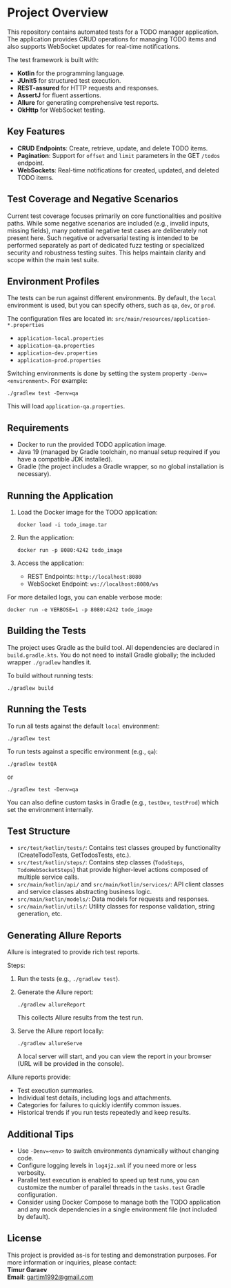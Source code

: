 # Project Overview

This repository contains automated tests for a TODO manager application. The application provides CRUD operations for
managing TODO items and also supports WebSocket updates for real-time notifications.

The test framework is built with:

* **Kotlin** for the programming language.
* **JUnit5** for structured test execution.
* **REST-assured** for HTTP requests and responses.
* **AssertJ** for fluent assertions.
* **Allure** for generating comprehensive test reports.
* **OkHttp** for WebSocket testing.

## Key Features

* **CRUD Endpoints**: Create, retrieve, update, and delete TODO items.
* **Pagination**: Support for `offset` and `limit` parameters in the GET `/todos` endpoint.
* **WebSockets**: Real-time notifications for created, updated, and deleted TODO items.

## Test Coverage and Negative Scenarios

Current test coverage focuses primarily on core functionalities and positive paths. While some negative scenarios are included (e.g., invalid inputs, missing fields), many potential negative test cases are deliberately not present here. Such negative or adversarial testing is intended to be performed separately as part of dedicated fuzz testing or specialized security and robustness testing suites. This helps maintain clarity and scope within the main test suite.

## Environment Profiles

The tests can be run against different environments. By default, the `local` environment is used, but you can specify
others, such as `qa`, `dev`, or `prod`.

The configuration files are located in:
`src/main/resources/application-*.properties`

* `application-local.properties`
* `application-qa.properties`
* `application-dev.properties`
* `application-prod.properties`

Switching environments is done by setting the system property `-Denv=<environment>`. For example:

```
./gradlew test -Denv=qa
```

This will load `application-qa.properties`.

## Requirements

* Docker to run the provided TODO application image.
* Java 19 (managed by Gradle toolchain, no manual setup required if you have a compatible JDK installed).
* Gradle (the project includes a Gradle wrapper, so no global installation is necessary).

## Running the Application

1. Load the Docker image for the TODO application:
   ```
   docker load -i todo_image.tar
   ```

2. Run the application:
   ```
   docker run -p 8080:4242 todo_image
   ```

3. Access the application:
    * REST Endpoints: `http://localhost:8080`
    * WebSocket Endpoint: `ws://localhost:8080/ws`

For more detailed logs, you can enable verbose mode:

```
docker run -e VERBOSE=1 -p 8080:4242 todo_image
```

## Building the Tests

The project uses Gradle as the build tool. All dependencies are declared in `build.gradle.kts`. You do not need to
install Gradle globally; the included wrapper `./gradlew` handles it.

To build without running tests:

```
./gradlew build
```

## Running the Tests

To run all tests against the default `local` environment:

```
./gradlew test
```

To run tests against a specific environment (e.g., `qa`):

```
./gradlew testQA
```

or

```
./gradlew test -Denv=qa
```

You can also define custom tasks in Gradle (e.g., `testDev`, `testProd`) which set the environment internally.

## Test Structure

* `src/test/kotlin/tests/`: Contains test classes grouped by functionality (CreateTodoTests, GetTodosTests, etc.).
* `src/test/kotlin/steps/`: Contains step classes (`TodoSteps`, `TodoWebSocketSteps`) that provide higher-level actions
  composed of multiple service calls.
* `src/main/kotlin/api/` and `src/main/kotlin/services/`: API client classes and service classes abstracting business
  logic.
* `src/main/kotlin/models/`: Data models for requests and responses.
* `src/main/kotlin/utils/`: Utility classes for response validation, string generation, etc.

## Generating Allure Reports

Allure is integrated to provide rich test reports.

Steps:

1. Run the tests (e.g., `./gradlew test`).
2. Generate the Allure report:
   ```
   ./gradlew allureReport
   ```
   This collects Allure results from the test run.

3. Serve the Allure report locally:
   ```
   ./gradlew allureServe
   ```
   A local server will start, and you can view the report in your browser (URL will be provided in the console).

Allure reports provide:

* Test execution summaries.
* Individual test details, including logs and attachments.
* Categories for failures to quickly identify common issues.
* Historical trends if you run tests repeatedly and keep results.

## Additional Tips

* Use `-Denv=<env>` to switch environments dynamically without changing code.
* Configure logging levels in `log4j2.xml` if you need more or less verbosity.
* Parallel test execution is enabled to speed up test runs, you can customize the number of parallel threads in
  the `tasks.test` Gradle configuration.
* Consider using Docker Compose to manage both the TODO application and any mock dependencies in a single environment
  file (not included by default).

## License

This project is provided as-is for testing and demonstration purposes. For more information or inquiries, please
contact:  
**Timur Garaev**  
**Email**: gartim1992@gmail.com